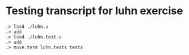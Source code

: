 # Testing transcript for luhn exercise

```ucm
.> load ./luhn.u
.> add
.> load ./luhn.test.u
.> add
.> move.term luhn.tests tests
```
